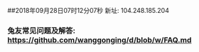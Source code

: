 ##2018年09月28日07时12分07秒 新址: 104.248.185.204
### 兔友常见问题及解答: https://github.com/wanggonging/d/blob/w/FAQ.md

